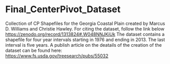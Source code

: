 # Final_CenterPivot_Dataset
Collection of CP Shapefiles for the Georgia Coastal Plain
created by Marcus D. Williams and Christie Hawley.
For citing the dataset, follow the link below
https://zenodo.org/record/1313824#.W048NNJKiUk
The dataset contains a shapefile for four  year intervals
starting in 1976 and ending in 2013. The last interval is 
five years. A publish article on the deatails of the creation
of the dataset can be found here: https://www.fs.usda.gov/treesearch/pubs/55032
